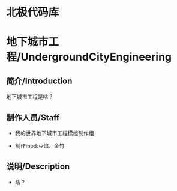 # 北极代码库
# 地下城市工程/UndergroundCityEngineering

## 简介/Introduction
地下城市工程是啥？

## 制作人员/Staff
* 我的世界地下城市工程模组制作组

* 制作mod:豆焰、金竹

## 说明/Description
* 啥？
